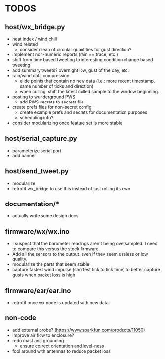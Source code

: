 TODOS
=====

host/wx_bridge.py
-----------------

* heat index / wind chill
* wind related    
   * consider mean of circular quantities for gust direction?
* implement non-numeric reports (rain == trace, etc.)
* shift from time based tweeting to interesting condition change based tweeting
* add summary tweets?  overnight low, gust of the day, etc.
* rain/wind data compression:
   * elide points that contain no new data (i.e.: more recent timestamp, same number of ticks and direction)
   * when culling, shift the latest culled sample to the window beginning.
* posting to wunderground PWS
   * add PWS secrets to secrets file
* create prefs files for non-secret config
   * create example prefs and secrets for documentation purposes
   * scheduling info?
* consider modularizing once feature set is more stable

host/serial_capture.py
----------------------

* parameterize serial port
* add banner

host/send_tweet.py
------------------

* modularize
* retrofit wx_bridge to use this instead of just rolling its own

documentation/*
---------------

* actually write some design docs

firmware/wx/wx.ino
------------------

* I suspect that the barometer readings aren't being oversampled.  I need to compare this versus the stock firmware.
* Add all the sensors to the output, even if they seem useless or low quality.
* modularize the parts that seem stable
* capture fastest wind impulse (shortest tick to tick time) to better capture gusts when packet loss is high

firmware/ear/ear.ino
--------------------

* retrofit once wx node is updated with new data

non-code
--------

* add external probe? (https://www.sparkfun.com/products/11050)
* improve air flow to enclosure?
* redo mast and grounding
   * ensure correct orientation and level-ness
* fool around with antennas to reduce packet loss
